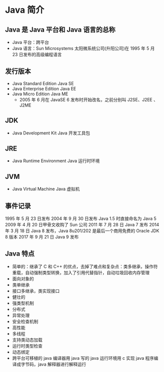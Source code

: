 # Java 简介
## Java 是 Java 平台和 Java 语言的总称
- Java 平台：跨平台
- Java 语言：Sun Microsystems 太阳微系统公司(升阳公司)在 1995 年 5 月 23 日发布的高级编程语言

## 发行版本
- Java Standard Edition      Java SE  
- Java Enterprise Edition     Java EE 
- Java Micro Edition     Java ME
  - 2005 年 6 月在 JavaSE 6 发布时开始改名，之前分别叫 J2SE、J2EE 、J2ME

## JDK
- Java Development Kit  Java 开发工具包

## JRE
- Java Runtime Environment  Java 运行时环境

## JVM
- Java Virtual Machine  Java 虚拟机
 
## 事件记录
1995 年 5 月 23 日发布
2004 年 9 月 30 日发布 Java 1.5 时直接命名为 Java 5
2009 年 4 月 20 日甲骨文收购了 Sun 公司
2011 年 7 月 28 日 Java 7 发布
2014 年 3 月 18 日 Java 8 发布，Java 8u201/202 是最后一个商用免费的 Oracle JDK 8 版本
2017 年 9 月 21 日 Java 9 发布


## Java 特点
- 简单的：继承了 C 和 C++ 的优点，去掉了难点和复杂点：类多继承，操作符重载，自动强制类型转换，加入了引用代替指针，自动垃圾回收内存管理
- 面向对象的
- 类单继承
- 接口多继承，类实现接口
- 健壮的
- 强类型机制
- 分布式
- 异常处理
- 安全检查机制
- 高性能
- 多线程
- 支持类动态加载
- 运行时类型检查
- 动态绑定
-  跨平台可移植的
java 编译器用 java 写的
java 运行环境用 c 实现
java 程序编译成字节码，java 解释器进行解释运行



